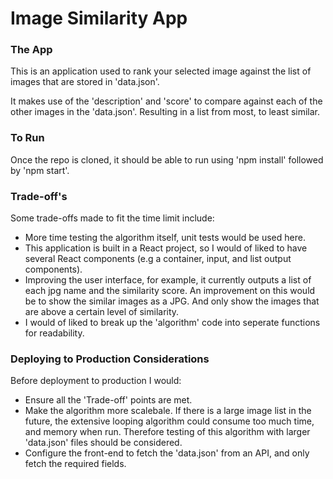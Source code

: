 # Image Similarity App

### The App

This is an application used to rank your selected image against the list of images that are stored in 'data.json'.

It makes use of the 'description' and 'score' to compare against each of the other images in the 'data.json'. Resulting in a list from most, to least similar.

### To Run

Once the repo is cloned, it should be able to run using 'npm install' followed by 'npm start'.

### Trade-off's

Some trade-offs made to fit the time limit include:
- More time testing the algorithm itself, unit tests would be used here.
- This application is built in a React project, so I would of liked to have several React components (e.g a container, input, and list output components).
- Improving the user interface, for example, it currently outputs a list of each jpg name and the similarity score. An improvement on this would be to show the similar images as a JPG. And only show the images that are above a certain level of similarity.
- I would of liked to break up the 'algorithm' code into seperate functions for readability.

### Deploying to Production Considerations

Before deployment to production I would:
- Ensure all the 'Trade-off' points are met.
- Make the algorithm more scalebale. If there is a large image list in the future, the extensive looping algorithm could consume too much time, and memory when run. Therefore testing of this algorithm with larger 'data.json' files should be considered.
- Configure the front-end to fetch the 'data.json' from an API, and only fetch the required fields.
